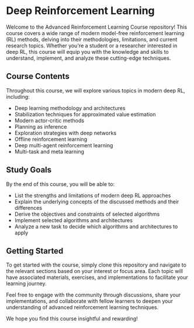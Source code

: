 # Deep Reinforcement Learning

Welcome to the Advanced Reinforcement Learning Course repository! This course covers a wide range of modern model-free reinforcement learning (RL) methods, delving into their methodologies, limitations, and current research topics. Whether you're a student or a researcher interested in deep RL, this course will equip you with the knowledge and skills to understand, implement, and analyze these cutting-edge techniques.

## Course Contents

Throughout this course, we will explore various topics in modern deep RL, including:

- Deep learning methodology and architectures
- Stabilization techniques for approximated value estimation
- Modern actor-critic methods
- Planning as inference
- Exploration strategies with deep networks
- Offline reinforcement learning
- Deep multi-agent reinforcement learning
- Multi-task and meta learning

## Study Goals

By the end of this course, you will be able to:

- List the strengths and limitations of modern deep RL approaches
- Explain the underlying concepts of the discussed methods and their differences
- Derive the objectives and constraints of selected algorithms
- Implement selected algorithms and architectures
- Analyze a new task to decide which algorithms and architectures to apply

## Getting Started

To get started with the course, simply clone this repository and navigate to the relevant sections based on your interest or focus area. Each topic will have associated materials, exercises, and implementations to facilitate your learning journey.

Feel free to engage with the community through discussions, share your implementations, and collaborate with fellow learners to deepen your understanding of advanced reinforcement learning techniques.

We hope you find this course insightful and rewarding!
